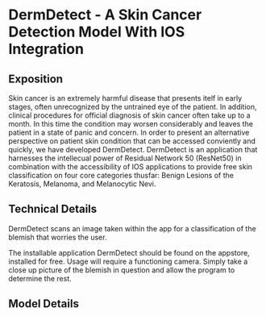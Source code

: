 # DermDetect - A Skin Cancer Detection Model With IOS Integration
## Exposition
Skin cancer is an extremely harmful disease that presents itelf in early stages, often unrecognized by the untrained eye of the patient. In addition, clinical procedures for official diagnosis of skin cancer often take up to a month. In this time the condition may worsen considerably and leaves the patient in a state of panic and concern. In order to present an alternative perspective on patient skin condition that can be accessed conviently and quickly, we have developed DermDetect. DermDetect is an application that harnesses the intellecual power of Residual Network 50 (ResNet50) in combination with the accessibility of IOS applications to provide free skin classification on four core categories thusfar: Benign Lesions of the Keratosis, Melanoma, and Melanocytic Nevi.

## Technical Details
DermDetect scans an image taken within the app for a classification of the blemish that worries the user.

The installable application DermDetect should be found on the appstore, installed for free. Usage will require a functioning camera. Simply take a close up picture of the blemish in question and allow the program to determine the rest. 

## Model Details
